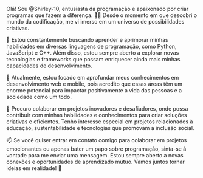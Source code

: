 Olá! Sou @Shirley-10, entusiasta da programação e apaixonado por criar programas que fazem a diferença. 👩‍💻 Desde o momento em que descobri o mundo da codificação, me vi imerso em um universo de possibilidades criativas.

👀 Estou constantemente buscando aprender e aprimorar minhas habilidades em diversas linguagens de programação, como Python, JavaScript e C++. Além disso, estou sempre aberto a explorar novas tecnologias e frameworks que possam enriquecer ainda mais minhas capacidades de desenvolvimento.

🌱 Atualmente, estou focado em aprofundar meus conhecimentos em desenvolvimento web e mobile, pois acredito que essas áreas têm um enorme potencial para impactar positivamente a vida das pessoas e a sociedade como um todo.

💞️ Procuro colaborar em projetos inovadores e desafiadores, onde possa contribuir com minhas habilidades e conhecimentos para criar soluções criativas e eficientes. Tenho interesse especial em projetos relacionados à educação, sustentabilidade e tecnologias que promovam a inclusão social.

📫 Se você quiser entrar em contato comigo para colaborar em projetos emocionantes ou apenas bater um papo sobre programação, sinta-se à vontade para me enviar uma mensagem. Estou sempre aberto a novas conexões e oportunidades de aprendizado mútuo. Vamos juntos tornar ideias em realidade! 🚀
